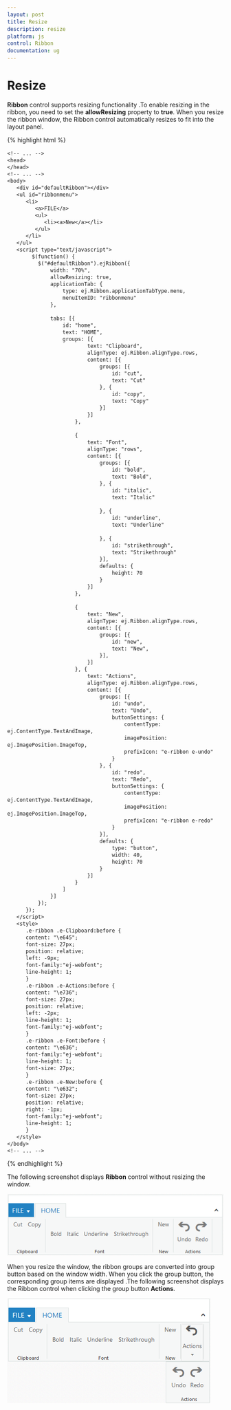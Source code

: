```yaml
---
layout: post
title: Resize
description: resize 
platform: js
control: Ribbon
documentation: ug
---
```


# Resize 

**Ribbon** control supports resizing functionality .To enable resizing in the ribbon, you need to set the **allowResizing** property to **true**. When you resize the ribbon window, the Ribbon control automatically resizes to fit into the layout panel. 

{% highlight html %}
 
    <!-- ... -->
    <head>
    </head>
    <!-- ... -->
    <body>
       <div id="defaultRibbon"></div>
       <ul id="ribbonmenu">
          <li>
             <a>FILE</a>
             <ul>
                <li><a>New</a></li>
             </ul>
          </li>
       </ul>
       <script type="text/javascript">
            $(function() {
              $("#defaultRibbon").ejRibbon({
                  width: "70%",
                  allowResizing: true,
                  applicationTab: {
                      type: ej.Ribbon.applicationTabType.menu,
                      menuItemID: "ribbonmenu"
                  },

                  tabs: [{
                      id: "home",
                      text: "HOME",
                      groups: [{
                              text: "Clipboard",
                              alignType: ej.Ribbon.alignType.rows,
                              content: [{
                                  groups: [{
                                      id: "cut",
                                      text: "Cut"
                                  }, {
                                      id: "copy",
                                      text: "Copy"
                                  }]
                              }]
                          },

                          {
                              text: "Font",
                              alignType: "rows",
                              content: [{
                                  groups: [{
                                      id: "bold",
                                      text: "Bold",
                                  }, {
                                      id: "italic",
                                      text: "Italic"

                                  }, {
                                      id: "underline",
                                      text: "Underline"

                                  }, {
                                      id: "strikethrough",
                                      text: "Strikethrough"
                                  }],
                                  defaults: {
                                      height: 70
                                  }
                              }]
                          },

                          {
                              text: "New",
                              alignType: ej.Ribbon.alignType.rows,
                              content: [{
                                  groups: [{
                                      id: "new",
                                      text: "New",
                                  }],
                              }]
                          }, {
                              text: "Actions",
                              alignType: ej.Ribbon.alignType.rows,
                              content: [{
                                  groups: [{
                                      id: "undo",
                                      text: "Undo",
                                      buttonSettings: {
                                          contentType: ej.ContentType.TextAndImage,
                                          imagePosition: ej.ImagePosition.ImageTop,
                                          prefixIcon: "e-ribbon e-undo"
                                      }
                                  }, {
                                      id: "redo",
                                      text: "Redo",
                                      buttonSettings: {
                                          contentType: ej.ContentType.TextAndImage,
                                          imagePosition: ej.ImagePosition.ImageTop,
                                          prefixIcon: "e-ribbon e-redo"
                                      }
                                  }],
                                  defaults: {
                                      type: "button",
                                      width: 40,
                                      height: 70
                                  }
                              }]
                          }
                      ]
                  }]
              });
          });
       </script>
       <style>
          .e-ribbon .e-Clipboard:before {
          content: "\e645";
          font-size: 27px;
          position: relative;
          left: -9px;
          font-family:"ej-webfont"; 
          line-height: 1;
          }
          .e-ribbon .e-Actions:before {
          content: "\e736";
          font-size: 27px;
          position: relative;
          left: -2px;
          line-height: 1;
          font-family:"ej-webfont";
          }
          .e-ribbon .e-Font:before {
          content: "\e636";
          font-family:"ej-webfont";
          line-height: 1;
          font-size: 27px;
          }
          .e-ribbon .e-New:before {
          content: "\e632";
          font-size: 27px;
          position: relative;    
          right: -1px;
          font-family:"ej-webfont";
          line-height: 1;
          }
       </style>
    </body>
    <!-- ... -->

{% endhighlight %}

The following screenshot displays **Ribbon** control without resizing the window.

![](/js/Ribbon/Resize_images/Resize_img1.png)

When you resize the window, the ribbon groups are converted  into group button based on the window width. When you click the group button, the corresponding group items are displayed .The following screenshot displays the Ribbon control when clicking the group button **Actions**.

![](/js/Ribbon/Resize_images/Resize_img2.png)

